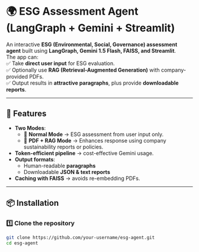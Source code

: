 # 🌍 ESG Assessment Agent (LangGraph + Gemini + Streamlit)

An interactive **ESG (Environmental, Social, Governance) assessment agent** built using **LangGraph, Gemini 1.5 Flash, FAISS, and Streamlit**.  
The app can:     
✅ Take **direct user input** for ESG evaluation.  
✅ Optionally use **RAG (Retrieval-Augmented Generation)** with company-provided PDFs.  
✅ Output results in **attractive paragraphs**, plus provide **downloadable reports**.  

---

## 🚀 Features
- **Two Modes**:
  - 🔹 **Normal Mode** → ESG assessment from user input only.  
  - 🔹 **PDF + RAG Mode** → Enhances response using company sustainability reports or policies.  
- **Token-efficient pipeline** → cost-effective Gemini usage.  
- **Output formats**:
  - Human-readable **paragraphs**  
  - Downloadable **JSON & text reports**  
- **Caching with FAISS** → avoids re-embedding PDFs.  

---

## 📦 Installation

### 1️⃣ Clone the repository
```bash
git clone https://github.com/your-username/esg-agent.git
cd esg-agent
